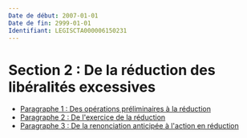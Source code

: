 ```yaml
---
Date de début: 2007-01-01
Date de fin: 2999-01-01
Identifiant: LEGISCTA000006150231
---
```


<h1>Section 2 : De la réduction des libéralités excessives</h1>

- [Paragraphe 1 : Des opérations préliminaires à la réduction](paragraphe_1/README.md)
- [Paragraphe 2 : De l'exercice de la réduction](paragraphe_2/README.md)
- [Paragraphe 3 : De la renonciation anticipée à l'action en réduction](paragraphe_3/README.md)
